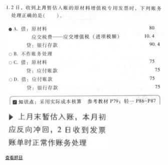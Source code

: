 ![](4058b8ec16d2373ddbd75c6de8bcf46f.png)

![](ba6ecb51f37cc8deec39a9e276d19760.png)

![](511353a2302fadb6b4a5e8f3ef5b2370.png)

[查看题目](../考前模拟测试题（1）.md#4471-不定项)

